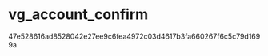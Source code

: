 vg_account_confirm
==================
47e528616ad8528042e27ee9c6fea4972c03d4617b3fa660267f6c5c79d1699a
